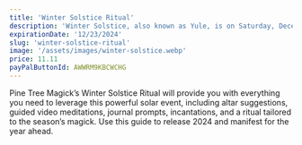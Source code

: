 ```yaml
---
title: 'Winter Solstice Ritual'
description: 'Winter Solstice, also known as Yule, is on Saturday, December 21 at 4:19 AM EST. Celebrated worldwide as both a Pagan holiday and a solar event, Winter Solstice is an important day for ritual and celebration.'
expirationDate: '12/23/2024'
slug: 'winter-solstice-ritual'
image: '/assets/images/winter-solstice.webp'
price: 11.11
payPalButtonId: AWWRM9KBCWCHG
---
```

Pine Tree Magick’s Winter Solstice Ritual will provide you with everything you need to leverage this powerful solar event, including altar suggestions, guided video meditations, journal prompts, incantations, and a ritual tailored to the season’s magick. Use  this guide to release 2024  and manifest for the year ahead.  